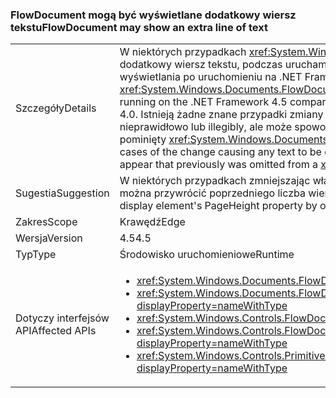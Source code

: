 ### <a name="flowdocument-may-show-an-extra-line-of-text"></a><span data-ttu-id="8beba-101">FlowDocument mogą być wyświetlane dodatkowy wiersz tekstu</span><span class="sxs-lookup"><span data-stu-id="8beba-101">FlowDocument may show an extra line of text</span></span>

|   |   |
|---|---|
|<span data-ttu-id="8beba-102">Szczegóły</span><span class="sxs-lookup"><span data-stu-id="8beba-102">Details</span></span>|<span data-ttu-id="8beba-103">W niektórych przypadkach <xref:System.Windows.Documents.FlowDocument> elementu wyświetli dodatkowy wiersz tekstu, podczas uruchamiania na .NET Framework 4.5, w porównaniu do sposobu wyświetlania po uruchomieniu na .NET Framework 4.0.</span><span class="sxs-lookup"><span data-stu-id="8beba-103">In some cases, a <xref:System.Windows.Documents.FlowDocument> element will display an extra line of text when running on the .NET Framework 4.5 compared to how it displayed when run on the .NET Framework 4.0.</span></span> <span data-ttu-id="8beba-104">Istnieją żadne znane przypadki zmiany powodujące dowolny tekst, które mają być wyświetlane nieprawidłowo lub illegibly, ale może spowodować, że tekst wyświetlany, który wcześniej został pominięty <xref:System.Windows.Documents.FlowDocument>jego wyświetlania.</span><span class="sxs-lookup"><span data-stu-id="8beba-104">There are no known cases of the change causing any text to be displayed poorly or illegibly, but it could cause text to appear that previously was omitted from a <xref:System.Windows.Documents.FlowDocument>'s view.</span></span>|
|<span data-ttu-id="8beba-105">Sugestia</span><span class="sxs-lookup"><span data-stu-id="8beba-105">Suggestion</span></span>|<span data-ttu-id="8beba-106">W niektórych przypadkach zmniejszając właściwość PageHeight elementu wyświetlana przez jeden można przywrócić poprzedniego liczba wierszy wyświetlanych.</span><span class="sxs-lookup"><span data-stu-id="8beba-106">In some cases, decreasing the display element's PageHeight property by one can restore the previous number of displayed lines.</span></span>|
|<span data-ttu-id="8beba-107">Zakres</span><span class="sxs-lookup"><span data-stu-id="8beba-107">Scope</span></span>|<span data-ttu-id="8beba-108">Krawędź</span><span class="sxs-lookup"><span data-stu-id="8beba-108">Edge</span></span>|
|<span data-ttu-id="8beba-109">Wersja</span><span class="sxs-lookup"><span data-stu-id="8beba-109">Version</span></span>|<span data-ttu-id="8beba-110">4.5</span><span class="sxs-lookup"><span data-stu-id="8beba-110">4.5</span></span>|
|<span data-ttu-id="8beba-111">Typ</span><span class="sxs-lookup"><span data-stu-id="8beba-111">Type</span></span>|<span data-ttu-id="8beba-112">Środowisko uruchomieniowe</span><span class="sxs-lookup"><span data-stu-id="8beba-112">Runtime</span></span>|
|<span data-ttu-id="8beba-113">Dotyczy interfejsów API</span><span class="sxs-lookup"><span data-stu-id="8beba-113">Affected APIs</span></span>|<ul><li><xref:System.Windows.Documents.FlowDocument.%23ctor?displayProperty=nameWithType></li><li><xref:System.Windows.Documents.FlowDocument.%23ctor(System.Windows.Documents.Block)?displayProperty=nameWithType></li><li><xref:System.Windows.Controls.FlowDocumentReader.%23ctor?displayProperty=nameWithType></li><li><xref:System.Windows.Controls.FlowDocumentPageViewer.%23ctor?displayProperty=nameWithType></li><li><xref:System.Windows.Controls.Primitives.DocumentPageView.%23ctor?displayProperty=nameWithType></li></ul>|

